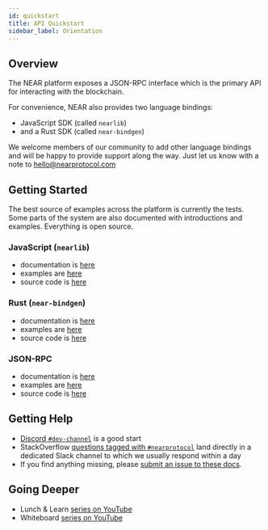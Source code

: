 ```yaml
---
id: quickstart
title: API Quickstart
sidebar_label: Orientation
---
```


## Overview

The NEAR platform exposes a JSON-RPC interface which is the primary API for interacting with the blockchain.

For convenience, NEAR also provides two language bindings:
- JavaScript SDK (called `nearlib`)
- and a Rust SDK (called `near-bindgen`)

We welcome members of our community to add other language bindings and will be happy to provide support along the way.  Just let us know with a note to hello@nearprotocol.com

## Getting Started

The best source of examples across the platform is currently the tests.  Some parts of the system are also documented with introductions and examples.  Everything is open source.

### JavaScript (`nearlib`)
- documentation is [here](/docs/roles/developer/examples/nearlib/introduction)
- examples are [here](/docs/roles/developer/examples/nearlib/examples)
- source code is [here](https://github.com/nearprotocol/nearlib/tree/master/src.ts)

### Rust (`near-bindgen`)
- documentation is [here](/docs/near-bindgen/near-bindgen)
- examples are [here](https://github.com/nearprotocol/near-bindgen/tree/master/examples)
- source code is [here](https://github.com/nearprotocol/near-bindgen)

### JSON-RPC
- documentation is [here](/docs/interaction/rpc)
- examples are [here](/docs/roles/developer/examples/nearlib/examples#jsonrpcprovider)
- source code is [here](https://github.com/nearprotocol/nearlib/blob/master/src.ts/providers/json-rpc-provider.ts)

## Getting Help
- [Discord `#dev-channel`](http://near.chat/) is a good start
- StackOverflow [questions tagged with `#nearprotocol`](https://stackoverflow.com/questions/tagged/nearprotocol) land directly in a dedicated Slack channel to which we usually respond within a day
- If you find anything missing, please [submit an issue to these docs](https://github.com/nearprotocol/docs/issues).

## Going Deeper
- Lunch & Learn [series on YouTube](https://www.youtube.com/watch?v=mhJXsOKoSdg&list=PL9tzQn_TEuFW_t9QDzlQJZpEQnhcZte2y)
- Whiteboard [series on YouTube](http://near.ai/wbs)
